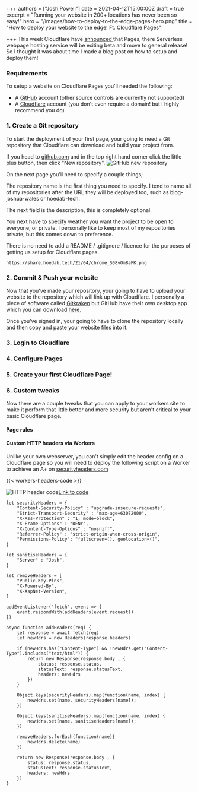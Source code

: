 +++
authors = ["Josh Powell"]
date = 2021-04-12T15:00:00Z
draft = true
excerpt = "Running your website in 200+ locations has never been so easy!"
hero = "/images/how-to-deploy-to-the-edge-pages-hero.png"
title = "How to deploy your website to the edge! Ft. Cloudflare Pages"

+++
This week Cloudflare have [announced ](https://blog.cloudflare.com/cloudflare-pages-ga/)that Pages, there Serverless webpage hosting service will be exiting beta and move to general release! So I thought it was about time I made a blog post on how to setup and deploy them!

### Requirements

To setup a website on Cloudflare Pages you'll needed the following:

* A [GitHub](https://github.com/) account (other source controls are currently not supported)
* A [Cloudflare](https://cloudflare.com) account (you don't even require a domain! but I highly recommend you do)

### 1. Create a Git repository

To start the deployment of your first page, your going to need a Git repository that Cloudflare can download and build your project from.

If you head to [github.com](https://github.com) and in the top right hand corner click the little plus button, then click "New repository". ![GitHub new repository ](https://share.hoedab.tech/21/04/chrome_Wf31SIcpc8.png)

On the next page you'll need to specify a couple things;

The repository name is the first thing you need to specify. I tend to name all of my repositories after the URL they will be deployed too, such as blog-joshua-wales or hoedab-tech.

The next field is the description, this is completely optional.

You next have to specify weather you want the project to be open to everyone, or private. I personally like to keep most of my repositories private, but this comes down to preference.

There is no need to add a README / .gitignore / licence for the purposes of getting us setup for Cloudflare pages.

    https://share.hoedab.tech/21/04/chrome_S08vOm8aPK.png

### 2. Commit & Push your website

Now that you've made your repository, your going to have to upload your website to the repository which will link up with Cloudflare.  I personally a piece of software called [Gitkraken](gitkraken.com) but GitHub have their own desktop app which you can download [here.](https://desktop.github.com/ "Github Desktop")

Once you've signed in, your going to have to clone the repository locally and then copy and paste your website files into it.

### 3. Login to Cloudflare

### 4. Configure Pages

### 5. Create your first Cloudflare Page!

### 6. Custom tweaks

Now there are a couple tweaks that you can apply to your workers site to make it perform that little better and more security but aren't critical to your basic Cloudflare page.

#### Page rules

#### Custom HTTP headers via Workers

Unlike your own webserver, you can't simply edit the header config on a Cloudflare page so you will need to deploy the following script on a Worker to achieve an A+ on [securityheaders.com](https://Securityheaders.com)

{{< workers-headers-code >}}

![HTTP header code ](https://share.hoedab.tech/21/04/carbon%20%281%29.png)[Link to code](https://gist.github.com/Powelljl/4a24c08d3414234e5df2ea187a78762e)

    let securityHeaders = {
    	"Content-Security-Policy" : "upgrade-insecure-requests",
    	"Strict-Transport-Security" : "max-age=63072000",
    	"X-Xss-Protection" : "1; mode=block",
    	"X-Frame-Options" : "DENY",
    	"X-Content-Type-Options" : "nosniff",
    	"Referrer-Policy" : "strict-origin-when-cross-origin",
    	"Permissions-Policy": "fullscreen=(), geolocation=()",
    }
    
    let sanitiseHeaders = {
    	"Server" : "Josh",
    }
    
    let removeHeaders = [
    	"Public-Key-Pins",
    	"X-Powered-By",
    	"X-AspNet-Version",
    ]
    
    addEventListener('fetch', event => {
    	event.respondWith(addHeaders(event.request))
    })
    
    async function addHeaders(req) {
    	let response = await fetch(req)
    	let newHdrs = new Headers(response.headers)
    
    	if (newHdrs.has("Content-Type") && !newHdrs.get("Content-Type").includes("text/html")) {
            return new Response(response.body , {
                status: response.status,
                statusText: response.statusText,
                headers: newHdrs
            })
    	}
    
    	Object.keys(securityHeaders).map(function(name, index) {
    		newHdrs.set(name, securityHeaders[name]);
    	})
    
    	Object.keys(sanitiseHeaders).map(function(name, index) {
    		newHdrs.set(name, sanitiseHeaders[name]);
    	})
    
    	removeHeaders.forEach(function(name){
    		newHdrs.delete(name)
    	})
    
    	return new Response(response.body , {
    		status: response.status,
    		statusText: response.statusText,
    		headers: newHdrs
    	})
    }